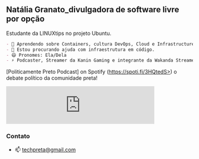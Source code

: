 ## Natália Granato_divulgadora de software livre por opção
Estudante da LINUXtips no projeto Ubuntu.

```markdown
- 🌱 Aprendendo sobre Containers, cultura DevOps, Cloud e Infrastructure as Code.
- 🤔 Estou procurando ajuda com infraestrutura em código.
- 😄 Pronomes: Ela/Dela
- ⚡ Podcaster, Streamer da Kanin Gaming e integrante da Wakanda Streamers
```

[Politicamente Preto Podcast] on Spotify (https://spoti.fi/3HQtedS>) o debate político da comunidade preta!

<iframe src="https://anchor.fm/politicamente-preto/embed" height="102px" width="400px" frameborder="0" scrolling="no"></iframe>

### Contato
- 📫 techpreta@gmail.com
